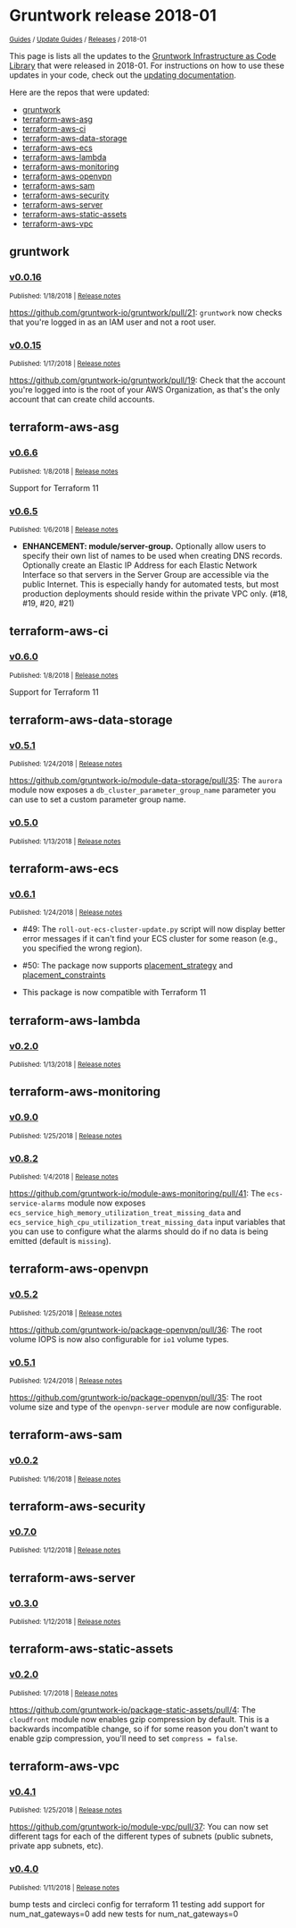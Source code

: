 
# Gruntwork release 2018-01

<p style={{marginTop: "-25px"}}><small><a href="/guides">Guides</a> / <a href="/guides/stay-up-to-date">Update Guides</a> / <a href="/guides/stay-up-to-date/releases">Releases</a> / 2018-01</small></p>

This page is lists all the updates to the [Gruntwork Infrastructure as Code
Library](https://gruntwork.io/infrastructure-as-code-library/) that were released in 2018-01. For instructions
on how to use these updates in your code, check out the [updating
documentation](/library/stay-up-to-date/updating).

Here are the repos that were updated:

- [gruntwork](#gruntwork)
- [terraform-aws-asg](#terraform-aws-asg)
- [terraform-aws-ci](#terraform-aws-ci)
- [terraform-aws-data-storage](#terraform-aws-data-storage)
- [terraform-aws-ecs](#terraform-aws-ecs)
- [terraform-aws-lambda](#terraform-aws-lambda)
- [terraform-aws-monitoring](#terraform-aws-monitoring)
- [terraform-aws-openvpn](#terraform-aws-openvpn)
- [terraform-aws-sam](#terraform-aws-sam)
- [terraform-aws-security](#terraform-aws-security)
- [terraform-aws-server](#terraform-aws-server)
- [terraform-aws-static-assets](#terraform-aws-static-assets)
- [terraform-aws-vpc](#terraform-aws-vpc)


## gruntwork


### [v0.0.16](https://github.com/gruntwork-io/gruntwork/releases/tag/v0.0.16)

<p style={{marginTop: "-20px", marginBottom: "10px"}}>
  <small>Published: 1/18/2018 | <a href="https://github.com/gruntwork-io/gruntwork/releases/tag/v0.0.16">Release notes</a></small>
</p>

<div style={{"overflow":"hidden","textOverflow":"ellipsis","display":"-webkit-box","WebkitLineClamp":10,"lineClamp":10,"WebkitBoxOrient":"vertical"}}>

  https://github.com/gruntwork-io/gruntwork/pull/21: `gruntwork` now checks that you&apos;re logged in as an IAM user and not a root user.

</div>


### [v0.0.15](https://github.com/gruntwork-io/gruntwork/releases/tag/v0.0.15)

<p style={{marginTop: "-20px", marginBottom: "10px"}}>
  <small>Published: 1/17/2018 | <a href="https://github.com/gruntwork-io/gruntwork/releases/tag/v0.0.15">Release notes</a></small>
</p>

<div style={{"overflow":"hidden","textOverflow":"ellipsis","display":"-webkit-box","WebkitLineClamp":10,"lineClamp":10,"WebkitBoxOrient":"vertical"}}>

  https://github.com/gruntwork-io/gruntwork/pull/19: Check that the account you&apos;re logged into is the root of your AWS Organization, as that&apos;s the only account that can create child accounts.

</div>



## terraform-aws-asg


### [v0.6.6](https://github.com/gruntwork-io/terraform-aws-asg/releases/tag/v0.6.6)

<p style={{marginTop: "-20px", marginBottom: "10px"}}>
  <small>Published: 1/8/2018 | <a href="https://github.com/gruntwork-io/terraform-aws-asg/releases/tag/v0.6.6">Release notes</a></small>
</p>

<div style={{"overflow":"hidden","textOverflow":"ellipsis","display":"-webkit-box","WebkitLineClamp":10,"lineClamp":10,"WebkitBoxOrient":"vertical"}}>

  Support for Terraform 11

</div>


### [v0.6.5](https://github.com/gruntwork-io/terraform-aws-asg/releases/tag/v0.6.5)

<p style={{marginTop: "-20px", marginBottom: "10px"}}>
  <small>Published: 1/6/2018 | <a href="https://github.com/gruntwork-io/terraform-aws-asg/releases/tag/v0.6.5">Release notes</a></small>
</p>

<div style={{"overflow":"hidden","textOverflow":"ellipsis","display":"-webkit-box","WebkitLineClamp":10,"lineClamp":10,"WebkitBoxOrient":"vertical"}}>

  - **ENHANCEMENT: module/server-group.** Optionally allow users to specify their own list of names to be used when creating DNS records. Optionally create an Elastic IP Address for each Elastic Network Interface so that servers in the Server Group are accessible via the public Internet. This is especially handy for automated tests, but most production deployments should reside within the private VPC only. (#18, #19, #20, #21)

</div>



## terraform-aws-ci


### [v0.6.0](https://github.com/gruntwork-io/terraform-aws-ci/releases/tag/v0.6.0)

<p style={{marginTop: "-20px", marginBottom: "10px"}}>
  <small>Published: 1/8/2018 | <a href="https://github.com/gruntwork-io/terraform-aws-ci/releases/tag/v0.6.0">Release notes</a></small>
</p>

<div style={{"overflow":"hidden","textOverflow":"ellipsis","display":"-webkit-box","WebkitLineClamp":10,"lineClamp":10,"WebkitBoxOrient":"vertical"}}>

  Support for Terraform 11

</div>



## terraform-aws-data-storage


### [v0.5.1](https://github.com/gruntwork-io/terraform-aws-data-storage/releases/tag/v0.5.1)

<p style={{marginTop: "-20px", marginBottom: "10px"}}>
  <small>Published: 1/24/2018 | <a href="https://github.com/gruntwork-io/terraform-aws-data-storage/releases/tag/v0.5.1">Release notes</a></small>
</p>

<div style={{"overflow":"hidden","textOverflow":"ellipsis","display":"-webkit-box","WebkitLineClamp":10,"lineClamp":10,"WebkitBoxOrient":"vertical"}}>

  https://github.com/gruntwork-io/module-data-storage/pull/35: The `aurora` module now exposes a `db_cluster_parameter_group_name` parameter you can use to set a custom parameter group name.

</div>


### [v0.5.0](https://github.com/gruntwork-io/terraform-aws-data-storage/releases/tag/v0.5.0)

<p style={{marginTop: "-20px", marginBottom: "10px"}}>
  <small>Published: 1/13/2018 | <a href="https://github.com/gruntwork-io/terraform-aws-data-storage/releases/tag/v0.5.0">Release notes</a></small>
</p>

<div style={{"overflow":"hidden","textOverflow":"ellipsis","display":"-webkit-box","WebkitLineClamp":10,"lineClamp":10,"WebkitBoxOrient":"vertical"}}>

  

</div>



## terraform-aws-ecs


### [v0.6.1](https://github.com/gruntwork-io/terraform-aws-ecs/releases/tag/v0.6.1)

<p style={{marginTop: "-20px", marginBottom: "10px"}}>
  <small>Published: 1/24/2018 | <a href="https://github.com/gruntwork-io/terraform-aws-ecs/releases/tag/v0.6.1">Release notes</a></small>
</p>

<div style={{"overflow":"hidden","textOverflow":"ellipsis","display":"-webkit-box","WebkitLineClamp":10,"lineClamp":10,"WebkitBoxOrient":"vertical"}}>

  * #49: The `roll-out-ecs-cluster-update.py` script will now display better error messages if it can&apos;t find your ECS cluster for some reason (e.g., you specified the wrong region).

* #50: The package now supports [placement_strategy](https://www.terraform.io/docs/providers/aws/r/ecs_service.html#placement_strategy-1) and [placement_constraints](https://www.terraform.io/docs/providers/aws/r/ecs_service.html#placement_constraints-1)

* This package is now compatible with Terraform 11

</div>



## terraform-aws-lambda


### [v0.2.0](https://github.com/gruntwork-io/terraform-aws-lambda/releases/tag/v0.2.0)

<p style={{marginTop: "-20px", marginBottom: "10px"}}>
  <small>Published: 1/13/2018 | <a href="https://github.com/gruntwork-io/terraform-aws-lambda/releases/tag/v0.2.0">Release notes</a></small>
</p>

<div style={{"overflow":"hidden","textOverflow":"ellipsis","display":"-webkit-box","WebkitLineClamp":10,"lineClamp":10,"WebkitBoxOrient":"vertical"}}>

  

</div>



## terraform-aws-monitoring


### [v0.9.0](https://github.com/gruntwork-io/terraform-aws-monitoring/releases/tag/v0.9.0)

<p style={{marginTop: "-20px", marginBottom: "10px"}}>
  <small>Published: 1/25/2018 | <a href="https://github.com/gruntwork-io/terraform-aws-monitoring/releases/tag/v0.9.0">Release notes</a></small>
</p>

<div style={{"overflow":"hidden","textOverflow":"ellipsis","display":"-webkit-box","WebkitLineClamp":10,"lineClamp":10,"WebkitBoxOrient":"vertical"}}>

  

</div>


### [v0.8.2](https://github.com/gruntwork-io/terraform-aws-monitoring/releases/tag/v0.8.2)

<p style={{marginTop: "-20px", marginBottom: "10px"}}>
  <small>Published: 1/4/2018 | <a href="https://github.com/gruntwork-io/terraform-aws-monitoring/releases/tag/v0.8.2">Release notes</a></small>
</p>

<div style={{"overflow":"hidden","textOverflow":"ellipsis","display":"-webkit-box","WebkitLineClamp":10,"lineClamp":10,"WebkitBoxOrient":"vertical"}}>

  https://github.com/gruntwork-io/module-aws-monitoring/pull/41: The `ecs-service-alarms` module now exposes `ecs_service_high_memory_utilization_treat_missing_data` and `ecs_service_high_cpu_utilization_treat_missing_data` input variables that you can use to configure what the alarms should do if no data is being emitted (default is `missing`). 

</div>



## terraform-aws-openvpn


### [v0.5.2](https://github.com/gruntwork-io/terraform-aws-openvpn/releases/tag/v0.5.2)

<p style={{marginTop: "-20px", marginBottom: "10px"}}>
  <small>Published: 1/25/2018 | <a href="https://github.com/gruntwork-io/terraform-aws-openvpn/releases/tag/v0.5.2">Release notes</a></small>
</p>

<div style={{"overflow":"hidden","textOverflow":"ellipsis","display":"-webkit-box","WebkitLineClamp":10,"lineClamp":10,"WebkitBoxOrient":"vertical"}}>

  https://github.com/gruntwork-io/package-openvpn/pull/36: The root volume IOPS is now also configurable for `io1` volume types.

</div>


### [v0.5.1](https://github.com/gruntwork-io/terraform-aws-openvpn/releases/tag/v0.5.1)

<p style={{marginTop: "-20px", marginBottom: "10px"}}>
  <small>Published: 1/24/2018 | <a href="https://github.com/gruntwork-io/terraform-aws-openvpn/releases/tag/v0.5.1">Release notes</a></small>
</p>

<div style={{"overflow":"hidden","textOverflow":"ellipsis","display":"-webkit-box","WebkitLineClamp":10,"lineClamp":10,"WebkitBoxOrient":"vertical"}}>

  https://github.com/gruntwork-io/package-openvpn/pull/35: The root volume size and type of the `openvpn-server` module are now configurable.

</div>



## terraform-aws-sam


### [v0.0.2](https://github.com/gruntwork-io/terraform-aws-sam/releases/tag/v0.0.2)

<p style={{marginTop: "-20px", marginBottom: "10px"}}>
  <small>Published: 1/16/2018 | <a href="https://github.com/gruntwork-io/terraform-aws-sam/releases/tag/v0.0.2">Release notes</a></small>
</p>

<div style={{"overflow":"hidden","textOverflow":"ellipsis","display":"-webkit-box","WebkitLineClamp":10,"lineClamp":10,"WebkitBoxOrient":"vertical"}}>

  

</div>



## terraform-aws-security


### [v0.7.0](https://github.com/gruntwork-io/terraform-aws-security/releases/tag/v0.7.0)

<p style={{marginTop: "-20px", marginBottom: "10px"}}>
  <small>Published: 1/12/2018 | <a href="https://github.com/gruntwork-io/terraform-aws-security/releases/tag/v0.7.0">Release notes</a></small>
</p>

<div style={{"overflow":"hidden","textOverflow":"ellipsis","display":"-webkit-box","WebkitLineClamp":10,"lineClamp":10,"WebkitBoxOrient":"vertical"}}>

  

</div>



## terraform-aws-server


### [v0.3.0](https://github.com/gruntwork-io/terraform-aws-server/releases/tag/v0.3.0)

<p style={{marginTop: "-20px", marginBottom: "10px"}}>
  <small>Published: 1/12/2018 | <a href="https://github.com/gruntwork-io/terraform-aws-server/releases/tag/v0.3.0">Release notes</a></small>
</p>

<div style={{"overflow":"hidden","textOverflow":"ellipsis","display":"-webkit-box","WebkitLineClamp":10,"lineClamp":10,"WebkitBoxOrient":"vertical"}}>

  

</div>



## terraform-aws-static-assets


### [v0.2.0](https://github.com/gruntwork-io/terraform-aws-static-assets/releases/tag/v0.2.0)

<p style={{marginTop: "-20px", marginBottom: "10px"}}>
  <small>Published: 1/7/2018 | <a href="https://github.com/gruntwork-io/terraform-aws-static-assets/releases/tag/v0.2.0">Release notes</a></small>
</p>

<div style={{"overflow":"hidden","textOverflow":"ellipsis","display":"-webkit-box","WebkitLineClamp":10,"lineClamp":10,"WebkitBoxOrient":"vertical"}}>

  https://github.com/gruntwork-io/package-static-assets/pull/4: The `cloudfront` module now enables gzip compression by default. This is a backwards incompatible change, so if for some reason you don&apos;t want to enable gzip compression, you&apos;ll need to set `compress = false`. 

</div>



## terraform-aws-vpc


### [v0.4.1](https://github.com/gruntwork-io/terraform-aws-vpc/releases/tag/v0.4.1)

<p style={{marginTop: "-20px", marginBottom: "10px"}}>
  <small>Published: 1/25/2018 | <a href="https://github.com/gruntwork-io/terraform-aws-vpc/releases/tag/v0.4.1">Release notes</a></small>
</p>

<div style={{"overflow":"hidden","textOverflow":"ellipsis","display":"-webkit-box","WebkitLineClamp":10,"lineClamp":10,"WebkitBoxOrient":"vertical"}}>

  https://github.com/gruntwork-io/module-vpc/pull/37: You can now set different tags for each of the different types of subnets (public subnets, private app subnets, etc).

</div>


### [v0.4.0](https://github.com/gruntwork-io/terraform-aws-vpc/releases/tag/v0.4.0)

<p style={{marginTop: "-20px", marginBottom: "10px"}}>
  <small>Published: 1/11/2018 | <a href="https://github.com/gruntwork-io/terraform-aws-vpc/releases/tag/v0.4.0">Release notes</a></small>
</p>

<div style={{"overflow":"hidden","textOverflow":"ellipsis","display":"-webkit-box","WebkitLineClamp":10,"lineClamp":10,"WebkitBoxOrient":"vertical"}}>

  bump tests and circleci config for terraform 11 testing
add support for num_nat_gateways=0
add new tests for num_nat_gateways=0

</div>

<!-- ##DOCS-SOURCER-START
{
  "sourcePlugin": "releases",
  "hash": "799b8117ca65eace0bddf8aee56e747f"
}
##DOCS-SOURCER-END -->
